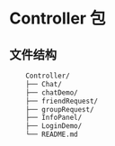 # Controller 包

## 文件结构

```sh
    Controller/ 
    ├── Chat/
    ├── chatDemo/
    ├── friendRequest/
    ├── groupRequest/
    ├── InfoPanel/
    ├── LoginDemo/    
    └── README.md 
```
